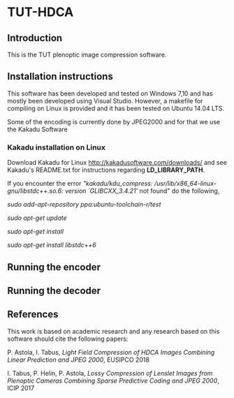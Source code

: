 # TUT-HDCA

## Introduction

This is the TUT plenoptic image compression software.

## Installation instructions

This software has been developed and tested on Windows 7,10 and has mostly been developed using Visual Studio. However, a makefile for compiling on Linux is provided and it has been tested on Ubuntu 14.04 LTS.

Some of the encoding is currently done by JPEG2000 and for that we use the Kakadu Software

### Kakadu installation on Linux

Download Kakadu for Linux http://kakadusoftware.com/downloads/ and see Kakadu's README.txt for instructions regarding **LD_LIBRARY_PATH**. 

If you encounter the error *"kakadu/kdu_compress: /usr/lib/x86_64-linux-gnu/libstdc++.so.6: version `GLIBCXX_3.4.21'* not found" do the following,

*sudo add-apt-repository ppa:ubuntu-toolchain-r/test*
 
*sudo apt-get update*

*sudo apt-get install* 

*sudo apt-get install libstdc++6*

## Running the encoder

## Running the decoder

## References

This work is based on academic research and any research based on this software should cite the following papers:

P. Astola, I. Tabus, *Light Field Compression of HDCA Images Combining Linear Prediction and JPEG 2000*, EUSIPCO 2018

I. Tabus, P. Helin, P. Astola, *Lossy Compression of Lenslet Images from Plenoptic Cameras Combining Sparse Predictive Coding and JPEG 2000*, ICIP 2017